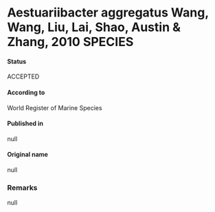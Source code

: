 # Aestuariibacter aggregatus Wang, Wang, Liu, Lai, Shao, Austin & Zhang, 2010 SPECIES

#### Status
ACCEPTED

#### According to
World Register of Marine Species

#### Published in
null

#### Original name
null

### Remarks
null